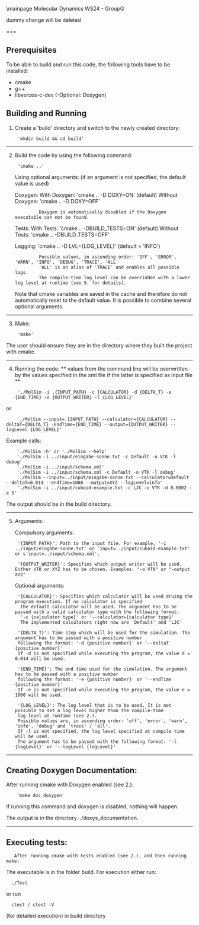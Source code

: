 \mainpage Molecular Dynamics WS24 - GroupG

dummy change will be deleted
 
===
## Prerequisites
To be able to build and run this code, the following tools have to be installed:

- cmake
- g++
- libxerces-c-dev
(-Optional: Doxygen)

## Building and Running
1) Create a 'build' directory and switch to the newly created directory:


        'mkdir build && cd build'
---
2) Build the code by using the following command:

        'cmake ..'

    Using optional arguments: (if an argument is not specified, the default value is used)

    Doxygen:    With Doxygen:    'cmake .. -D DOXY=ON'   (default)
                Without Doxygen: 'cmake .. -D DOXY=OFF' 
    
                Doxygen is automatically disabled if the Doxygen executable can not be found.

    Tests:      With Tests:      'cmake ..  -DBUILD_TESTS=ON'   (default)
                Without Tests:   'cmake ..  -DBUILD_TESTS=OFF'

    Logging:    'cmake .. -D LVL={LOG_LEVEL}'           (default = 'INFO')

                Possible values, in ascending order: 'OFF', 'ERROR', 'WARN', 'INFO', 'DEBUG', 'TRACE', 'ALL'
                'ALL' is an alias of 'TRACE' and enables all possible logs.
                The compile-time log level can be overridden with a lower log level at runtime (see 5. for details).

    Note that cmake variables are saved in the cache and therefore do not automatically reset to the default value.
    It is possible to combine several optional arguments.

---
3) Make:

        'make'

The user should ensure they are in the directory where they built the project with cmake.

---
4) Running the code: ** values from the command line will be overwritten by the values specified in the xml file if the latter is specified as input file **


        './MolSim -i .{INPUT_PATH} -c {CALCULATOR} -d {DELTA_T} -e {END_TIME} -o {OUTPUT_WRITER} -l {LOG_LEVEL}'
or

        './MolSim --input=.{INPUT_PATH} --calculator={CALCULATOR} --deltaT={DELTA_T} -endTime={END_TIME} --output={OUTPUT_WRITER} --logLevel {LOG_LEVEL}'


Example calls: 

        './MolSim -h' or './MolSim --help'
        './MolSim -i ../input/eingabe-sonne.txt -c Default -o VTK -l debug'
        './MolSim -i ../input/schema.xml'
        './MolSim -i ../input/schema.xml -c Default -o VTK -l debug'
        './MolSim --input=../input/eingabe-sonne.txt --calculator=Default --deltaT=0.014 --endTime=1000 --output=XYZ --logLevel=info'
        './MolSim -i ../input/cuboid-example.txt -c LJC -o VTK -d 0.0002 -e 5'

The output should be in the build directory.    
    
---
5) Arguments:

    Compulsory arguments:

        '{INPUT_PATH}': Path to the input file. For example, '-i ../input/eingabe-sonne.txt' or 'input=../input/cuboid-example.txt' or s'input=../input/schema.xml'.

        '{OUTPUT_WRITER}': Specifies which output writer will be used. Either VTK or XYZ has to be chosen. Examples: "-o VTK" or "-output XYZ"

    Optional arguments:

        '{CALCULATOR}': Specifies which calculator will be used druing the program execution. If no calculator is specified
         the default calculator will be used. The argument has to be passed with a valid calculator type with the following format:
         '-c {calculator type}' or '--calculator={calculator type}'
         The implemented calculators right now are 'Default' and 'LJC'

        '{DELTA_T}': Time step which will be used for the simulation. The argument has to be passed with a positive number
        following the format: '-d {positive number}' or '--deltaT {positive number}'
        If -d is not specified while executing the program, the value d = 0.014 will be used.

        '{END_TIME}': The end time used for the simulation. The argument has to be passed with a positive number
        following the format: '-e {positive number}' or '--endTime {positive number}'
        If -e is not specified while executing the program, the value e = 1000 will be used.

        '{LOG_LEVEL}': The log level that is to be used. It is not possible to set a log level higher than the compile-time 
        log level at runtime (see 2.). 
        Possible values are, in ascending order: 'off', 'error', 'warn', 'info', 'debug' and 'trace' / 'all'. 
        If -l is not specified, the log level specified at compile time will be used.
        The argument has to be passed with the following format: '-l {logLevel}' or '--logLevel {logLevel}' 

---
## Creating Doxygen Documentation:

After running cmake with Doxygen enabled (see 2.):

        'make doc_doxygen'

If running this command and doxygen is disabled, nothing will happen.

The output is in the directory ../doxys_documentation.

---
## Executing tests:
      
       After running cmake with tests enabled (see 2.), and then running make:

The executable is in the folder build. For execution either run:

      ./Test
or run 

      ctest / ctest -V 
(for detailed execution) in build directory

        
       

